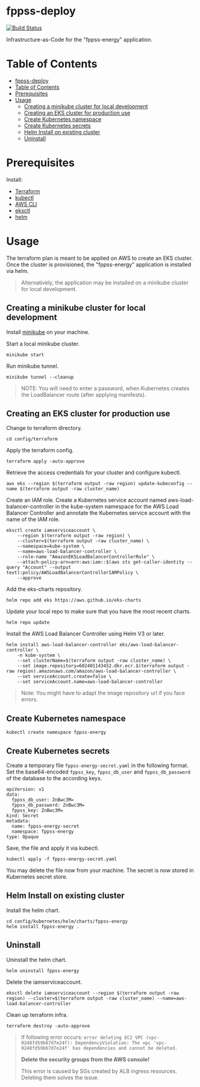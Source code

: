 # fppss-deploy

[![Build Status](https://github.com/thomasstxyz/fppss-deploy/workflows/CI/badge.svg?event=push)](https://github.com/thomasstxyz/fppss-deploy/actions)

Infrastructure-as-Code for the "fppss-energy" application.

# Table of Contents
<!-- Regenerate this table of contents using https://github.com/ekalinin/github-markdown-toc -->
<!-- gh-md-toc --insert README.md -->
<!--ts-->
- [fppss-deploy](#fppss-deploy)
- [Table of Contents](#table-of-contents)
- [Prerequisites](#prerequisites)
- [Usage](#usage)
  - [Creating a minikube cluster for local development](#creating-a-minikube-cluster-for-local-development)
  - [Creating an EKS cluster for production use](#creating-an-eks-cluster-for-production-use)
  - [Create Kubernetes namespace](#create-kubernetes-namespace)
  - [Create Kubernetes secrets](#create-kubernetes-secrets)
  - [Helm Install on existing cluster](#helm-install-on-existing-cluster)
  - [Uninstall](#uninstall)

<!-- Created by https://github.com/ekalinin/github-markdown-toc -->

<!--te-->

# Prerequisites

Install:

- [Terraform](https://www.terraform.io/downloads)
- [kubectl](https://kubernetes.io/docs/tasks/tools/)
- [AWS CLI](https://docs.aws.amazon.com/cli/latest/userguide/getting-started-install.html)
- [eksctl](https://docs.aws.amazon.com/eks/latest/userguide/eksctl.html)
- [helm](https://helm.sh/docs/intro/install/)

# Usage

The terraform plan is meant to be applied on AWS to create an EKS cluster.
Once the cluster is provisioned, the "fppss-energy" application is installed via helm.

> Alternatively, the application may be installed on a minikube cluster for local development.

## Creating a minikube cluster for local development

Install [minikube](https://minikube.sigs.k8s.io/docs/start/) on your machine.

Start a local minikube cluster.

    minikube start

Run minikube tunnel.

    minikube tunnel --cleanup

> NOTE: You will need to enter a password, when Kubernetes creates the LoadBalancer route (after applying manifests).

## Creating an EKS cluster for production use

Change to terraform directory.

    cd config/terraform

Apply the terraform config.

    terraform apply -auto-approve

Retrieve the access credentials for your cluster and configure kubectl.

    aws eks --region $(terraform output -raw region) update-kubeconfig --name $(terraform output -raw cluster_name)

Create an IAM role. Create a Kubernetes service account named aws-load-balancer-controller in the kube-system namespace for the AWS Load Balancer Controller and annotate the Kubernetes service account with the name of the IAM role.

    eksctl create iamserviceaccount \
        --region $(terraform output -raw region) \
        --cluster=$(terraform output -raw cluster_name) \
        --namespace=kube-system \
        --name=aws-load-balancer-controller \
        --role-name "AmazonEKSLoadBalancerControllerRole" \
        --attach-policy-arn=arn:aws:iam::$(aws sts get-caller-identity --query "Account" --output text):policy/AWSLoadBalancerControllerIAMPolicy \
        --approve

Add the eks-charts repository.

    helm repo add eks https://aws.github.io/eks-charts

Update your local repo to make sure that you have the most recent charts.

    helm repo update

Install the AWS Load Balancer Controller using Helm V3 or later.

    helm install aws-load-balancer-controller eks/aws-load-balancer-controller \
        -n kube-system \
        --set clusterName=$(terraform output -raw cluster_name) \
        --set image.repository=602401143452.dkr.ecr.$(terraform output -raw region).amazonaws.com/amazon/aws-load-balancer-controller \
        --set serviceAccount.create=false \
        --set serviceAccount.name=aws-load-balancer-controller 

> Note: You might have to adapt the image repository url if you face errors.

## Create Kubernetes namespace

    kubectl create namespace fppss-energy

## Create Kubernetes secrets

Create a temporary file `fppss-energy-secret.yaml` in the following format. 
Set the base64-encoded `fppss_key`, `fppss_db_user` and `fppss_db_password` of the database to the according keys.

```
apiVersion: v1
data:
  fppss_db_user: ZnBwc3M=
  fppss_db_password: ZnBwc3M=
  fppss_key: ZnBwc3M=
kind: Secret
metadata:
  name: fppss-energy-secret
  namespace: fppss-energy
type: Opaque
```

Save, the file and apply it via kubectl.

    kubectl apply -f fppss-energy-secret.yaml

You may delete the file now from your machine.
The secret is now stored in Kubernetes secret store.

## Helm Install on existing cluster

Install the helm chart.

    cd config/kubernetes/helm/charts/fppss-energy
    helm install fppss-energy .

## Uninstall

Uninstall the helm chart.

    helm uninstall fppss-energy

Delete the iamserviceaccount.

    eksctl delete iamserviceaccount --region $(terraform output -raw region) --cluster=$(terraform output -raw cluster_name) --name=aws-load-balancer-controller

Clean up terraform infra.

    terraform destroy -auto-approve

> If following error occurs: `error deleting EC2 VPC (vpc-0248fd59b67d7e24f): DependencyViolation: The vpc 'vpc-0248fd59b67d7e24f' has dependencies and cannot be deleted.`
> 
> **Delete the security groups from the AWS console!**
>
> This error is caused by SGs created by ALB ingress resources. Deleting them solves the issue.
